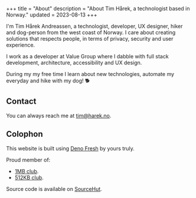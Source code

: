 +++
title = "About"
description = "About Tim Hårek, a technologist based in Norway."
updated = 2023-08-13
+++

I'm Tim Hårek Andreassen, a technologist, developer, UX designer, hiker and
dog-person from the west coast of Norway. I care about creating solutions that
respects people, in terms of privacy, security and user experience.

I work as a developer at Value Group where I dabble with full stack development,
architecture, accessibility and UX design.

During my my free time I learn about new technologies, automate my everyday and
hike with my dog! 🐕

## Contact

You can always reach me at
<a href="mailto:tim@harek.no" rel="me">tim@harek.no</a>.

## Colophon

This website is built using [Deno Fresh][deno_fresh] by yours truly.

Proud member of:

- [1MB club][1mb].
- [512KB club][512kb].

Source code is available on [SourceHut][sourcehut].

[1984]: https://1984hosting.com
[deno_fresh]: https://fresh.deno.dev/
[1mb]: https://1mb.club
[512kb]: https://512kb.club
[sourcehut]: https://git.sr.ht/~timharek/timharek.no
